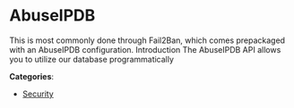 # AbuseIPDB


This is most commonly done through Fail2Ban, which comes prepackaged with an AbuseIPDB configuration. Introduction The AbuseIPDB API allows you to utilize our database programmatically



**Categories**:
- [Security](https://github.com/apis-list/apis-list#security)




